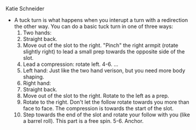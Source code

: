 Katie Schneider

* A tuck turn is what happens when you interupt a turn with a redirection the other way.  You can do a basic tuck turn in one of three ways:
  1. Two hands:
    1. Straight back.
    2. Move out of the slot to the right.  "Pinch" the right armpit (rotate slightly right) to lead a small prep towards the opposite side of the slot.
    3. Lead a compression: rotate left.
    4-6. ...
  2. Left hand: Just like the two hand verison, but you need more body shaping.
  3. Right hand:
    1. Straight back.
    2. Move out of the slot to the right.  Rotate to the left as a prep.
    3. Rotate to the right.  Don't let the follow rotate towards you more than face to face.  The compression is towards the start of the slot.
    4. Step towards the end of the slot and rotate your follow with you (like a barrel roll).  This part is a free spin.
    5-6. Anchor.